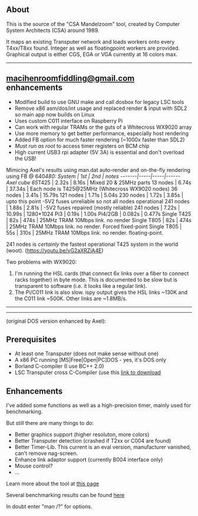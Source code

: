 About
-----
This is the source of the "CSA Mandelzoom" tool, created by Computer System Architects (CSA) around 1989.

It maps an existing Transputer network and loads workers onto every T4xx/T8xx found. Integer as well as floatingpoint workers are provided. Graphical output is either CGS, EGA or VGA currently at 16 colors max.
<hr>

macihenroomfiddling@gmail.com enhancements
------------------------
* Modified build to use GNU make and call dosbox for legacy LSC tools
* Remove x86 asm/dos/int usage and replaced render & input with SDL2 so main app now builds on Linux
* Uses custom C011 interface on Raspberry Pi
* Can work with regular TRAMs or the guts of a Whitecross WX9020 array
* Use more memory to get better performance, especially host rendering
* Added FB option for much faster rendering (~1000x faster than SDL2)
* *Must run as root* to access timer registers on BCM chip
* High current USB3 rpi adapter (5V 3A) is essential and don't overload the USB!

Mimicing Axel's results using man.dat auto-render and on-the-fly rendering using FB @ 640*480:
System | 1st | 2nd | notes
-------|-----|-----|------
Axel cube 65*T425 | 2.32s | 8.16s | Mixed 20 & 25MHz parts
13  nodes | 6.74s | 37.34s | Each node is T425@25MHz (Whitecross WX9020 nodes)
36  nodes | 3.41s | 15.79s
121 nodes | 1.71s | 5.04s
230 nodes | 1.72s | 3.85s | upto this point -5V2 fuses unreliable so not all nodes operational
241 nodes | 1.88s | 2.81s | -5V2 fuses repaired (mostly reliable)
241 nodes | 7.22s | 10.99s | 1280*1024
Pi3       | 0.19s | 1.00s
Pi4/2GB   | 0.082s | 0.477s
Single T425 | 82s | 474s | 25MHz TRAM 10Mbps link. no render
Single T805 | 82s | 474s | 25MHz TRAM 10Mbps link. no render. Forced fixed-point
Single T805 | 55s | 310s | 25MHz TRAM 10Mbps link. no render. floating-point.

241 nodes is _certainly_ the fastest operational T425 system in the world (woot). (https://youtu.be/vG2aXRZjA4E)

Two problems with WX9020:
1. I'm running the HSL cards (that connect 6x links over a fiber to connect racks together) in byte mode. This is documented to be slow but is transparent to software (i.e. it looks like a regular link).
2. The Pi/C011 link is also slow. ispy output gives the HSL links ~130K and the C011 link ~500K. Other links are ~1.8MB/s.

<hr>
<hr>
(original DOS version enhanced by Axel):

Prerequisites
-------------
* At least one Transputer (does not make sense without one)
* A x86 PC running [MS|Free|Open|PC]DOS - yes, it's DOS only
* Borland C-compiler (I use BC++ 2.0)
* LSC Transputer cross C-Compiler (use this [link to download](http://www.classiccmp.org/transputer/software/languages/ansic/lsc/lsc-V89.1.tar.gz)

Enhancements
------------
I've added some functions as well as a high-precision timer, mainly used for benchmarking.

But still there are many things to do:
* Better graphics support (higher resoluton, more colors)
* Better Transputer detection (crashed if T2xx or C004 are found)
* Better Timer-Lib. This current is an eval version, manufacturer vanished, can't remove nag-screen.
* Enhance link adaptor support (currently B004 interface only)
* Mouse control?
* ...

Learn more about the tool at [this page](http://www.geekdot.com/basic-transputer-tools)

Several benchmarking results can be found [here](http://www.geekdot.com/lies-damn-lies-and-benchmarks)

In doubt enter "man /?" for options. 



